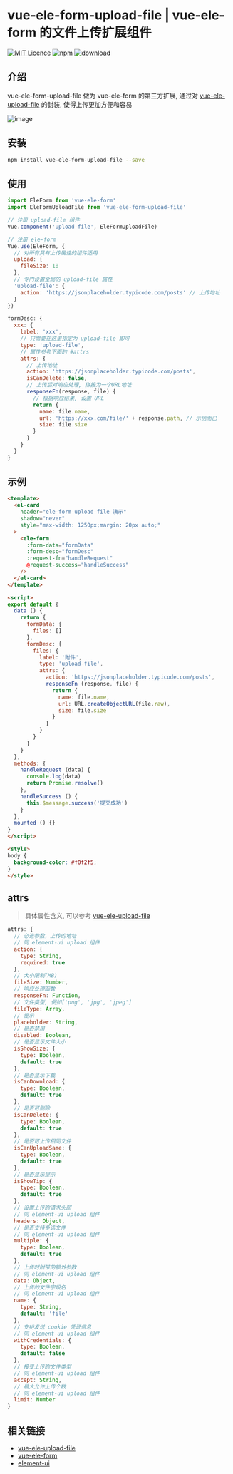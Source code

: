 # vue-ele-form-upload-file | vue-ele-form 的文件上传扩展组件

[![MIT Licence](https://badges.frapsoft.com/os/mit/mit.svg)](https://opensource.org/licenses/mit-license.php)
[![npm](https://img.shields.io/npm/v/vue-ele-form-upload-file.svg)](https://www.npmjs.com/package/vue-ele-form-upload-file)
[![download](https://img.shields.io/npm/dw/vue-ele-form-upload-file.svg)](https://npmcharts.com/compare/vue-ele-form-upload-file?minimal=true)

## 介绍

vue-ele-form-upload-file 做为 vue-ele-form 的第三方扩展, 通过对 [vue-ele-upload-file](https://github.com/dream2023/vue-ele-upload-file) 的封装, 使得上传更加方便和容易

![image](https://raw.githubusercontent.com/dream2023/images/master/vue-ele-form-upload-file.0kas121tsegl.gif)

## 安装

```bash
npm install vue-ele-form-upload-file --save
```

## 使用

```js
import EleForm from 'vue-ele-form'
import EleFormUploadFile from 'vue-ele-form-upload-file'

// 注册 upload-file 组件
Vue.component('upload-file', EleFormUploadFile)

// 注册 ele-form
Vue.use(EleForm, {
  // 对所有具有上传属性的组件适用
  upload: {
    fileSize: 10
  },
  // 专门设置全局的 upload-file 属性
  'upload-file': {
    action: 'https://jsonplaceholder.typicode.com/posts' // 上传地址
  }
})
```

```js
formDesc: {
  xxx: {
    label: 'xxx',
    // 只需要在这里指定为 upload-file 即可
    type: 'upload-file',
    // 属性参考下面的 #attrs
    attrs: {
      // 上传地址
      action: 'https://jsonplaceholder.typicode.com/posts',
      isCanDelete: false,
      // 上传后对响应处理, 拼接为一个URL地址
      responseFn(response, file) {
        // 根据响应结果, 设置 URL
        return {
          name: file.name,
          url: 'https://xxx.com/file/' + response.path, // 示例而已
          size: file.size
        }
      }
    }
  }
}
```

## 示例

```html
<template>
  <el-card
    header="ele-form-upload-file 演示"
    shadow="never"
    style="max-width: 1250px;margin: 20px auto;"
  >
    <ele-form
      :form-data="formData"
      :form-desc="formDesc"
      :request-fn="handleRequest"
      @request-success="handleSuccess"
    />
  </el-card>
</template>

<script>
export default {
  data () {
    return {
      formData: {
        files: []
      },
      formDesc: {
        files: {
          label: '附件',
          type: 'upload-file',
          attrs: {
            action: 'https://jsonplaceholder.typicode.com/posts',
            responseFn (response, file) {
              return {
                name: file.name,
                url: URL.createObjectURL(file.raw),
                size: file.size
              }
            }
          }
        }
      }
    }
  },
  methods: {
    handleRequest (data) {
      console.log(data)
      return Promise.resolve()
    },
    handleSuccess () {
      this.$message.success('提交成功')
    }
  },
  mounted () {}
}
</script>

<style>
body {
  background-color: #f0f2f5;
}
</style>
```

## attrs

> 具体属性含义, 可以参考 [vue-ele-upload-file](https://github.com/dream2023/vue-ele-upload-file)

```js
attrs: {
  // 必选参数，上传的地址
  // 同 element-ui upload 组件
  action: {
    type: String,
    required: true
  },
  // 大小限制(MB)
  fileSize: Number,
  // 响应处理函数
  responseFn: Function,
  // 文件类型, 例如['png', 'jpg', 'jpeg']
  fileType: Array,
  // 提示
  placeholder: String,
  // 是否禁用
  disabled: Boolean,
  // 是否显示文件大小
  isShowSize: {
    type: Boolean,
    default: true
  },
  // 是否显示下载
  isCanDownload: {
    type: Boolean,
    default: true
  },
  // 是否可删除
  isCanDelete: {
    type: Boolean,
    default: true
  },
  // 是否可上传相同文件
  isCanUploadSame: {
    type: Boolean,
    default: true
  },
  // 是否显示提示
  isShowTip: {
    type: Boolean,
    default: true
  },
  // 设置上传的请求头部
  // 同 element-ui upload 组件
  headers: Object,
  // 是否支持多选文件
  // 同 element-ui upload 组件
  multiple: {
    type: Boolean,
    default: true
  },
  // 上传时附带的额外参数
  // 同 element-ui upload 组件
  data: Object,
  // 上传的文件字段名
  // 同 element-ui upload 组件
  name: {
    type: String,
    default: 'file'
  },
  // 支持发送 cookie 凭证信息
  // 同 element-ui upload 组件
  withCredentials: {
    type: Boolean,
    default: false
  },
  // 接受上传的文件类型
  // 同 element-ui upload 组件
  accept: String,
  // 最大允许上传个数
  // 同 element-ui upload 组件
  limit: Number
}
```

## 相关链接

- [vue-ele-upload-file](https://github.com/dream2023/vue-ele-upload-file)
- [vue-ele-form](https://github.com/dream2023/vue-ele-form)
- [element-ui](http://element-cn.eleme.io)

